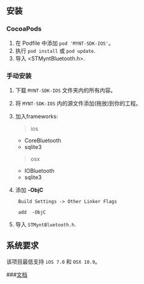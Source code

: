 
## 安装

### CocoaPods

1. 在 Podfile 中添加 `pod 'MYNT-SDK-IOS'`。
2. 执行 `pod install` 或 `pod update`.
3. 导入 \<STMyntBluetooth.h\>.


### 手动安装

1. 下载 `MYNT-SDK-IOS` 文件夹内的所有内容。
2. 将 `MYNT-SDK-IOS` 内的源文件添加(拖放)到你的工程。
3. 加入frameworks:

	> ios 
	
	* CoreBluetooth
	* sqlite3

	> osx
	
	* IOBluetooth
	* sqlite3
4. 添加 **-ObjC**

		Build Settings -> Other Linker Flags 
		
		add  -ObjC
	
5. 导入 `STMyntBluetooth.h`.

## 系统要求
该项目最低支持 `iOS 7.0` 和 `OSX 10.9`。

###[文档](readme_cn.md)